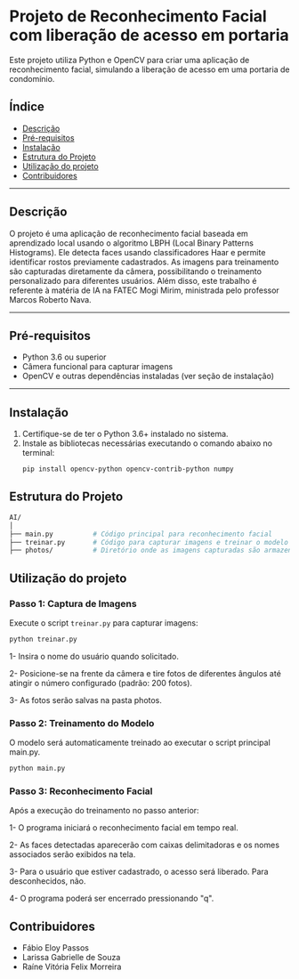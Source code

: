 # Projeto de Reconhecimento Facial com liberação de acesso em portaria

Este projeto utiliza Python e OpenCV para criar uma aplicação de reconhecimento facial, simulando a liberação de acesso em uma portaria de condomínio.

## Índice
- [Descrição](#descrição)
- [Pré-requisitos](#pré-requisitos)
- [Instalação](#instalação)
- [Estrutura do Projeto](#estrutura-do-projeto)
- [Utilização do projeto](#utilização-do-projeto)
- [Contribuidores](#contribuidores)

---

## Descrição
O projeto é uma aplicação de reconhecimento facial baseada em aprendizado local usando o algoritmo LBPH (Local Binary Patterns Histograms). Ele detecta faces usando classificadores Haar e permite identificar rostos previamente cadastrados. As imagens para treinamento são capturadas diretamente da câmera, possibilitando o treinamento personalizado para diferentes usuários. Além disso, este trabalho é referente à matéria de IA na FATEC Mogi Mirim, ministrada pelo professor Marcos Roberto Nava.


---

## Pré-requisitos
- Python 3.6 ou superior
- Câmera funcional para capturar imagens
- OpenCV e outras dependências instaladas (ver seção de instalação)

---

## Instalação
1. Certifique-se de ter o Python 3.6+ instalado no sistema.
2. Instale as bibliotecas necessárias executando o comando abaixo no terminal:
   ```bash
   pip install opencv-python opencv-contrib-python numpy


## Estrutura do Projeto

```bash
AI/
│
├── main.py          # Código principal para reconhecimento facial
├── treinar.py       # Código para capturar imagens e treinar o modelo
├── photos/          # Diretório onde as imagens capturadas são armazenadas
```

## Utilização do projeto

### Passo 1: Captura de Imagens
Execute o script `treinar.py` para capturar imagens:

```bash
python treinar.py
```

1- Insira o nome do usuário quando solicitado.

2- Posicione-se na frente da câmera e tire fotos de diferentes ângulos até atingir o número configurado (padrão: 200 fotos).

3- As fotos serão salvas na pasta photos.

### Passo 2: Treinamento do Modelo

O modelo será automaticamente treinado ao executar o script principal main.py.

```bash
python main.py
```

### Passo 3: Reconhecimento Facial

Após a execução do treinamento no passo anterior:

1- O programa iniciará o reconhecimento facial em tempo real.

2- As faces detectadas aparecerão com caixas delimitadoras e os nomes associados serão exibidos na tela.

3- Para o usuário que estiver cadastrado, o acesso será liberado. Para desconhecidos, não.

4- O programa poderá ser encerrado pressionando "q".

## Contribuidores

- Fábio Eloy Passos
- Larissa Gabrielle de Souza
- Raíne Vitória Felix Morreira
